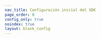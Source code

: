 ```yaml
---
nav_title: Configuración inicial del SDK
page_order: 0
config_only: true
noindex: true
layout: blank_config
---
```

